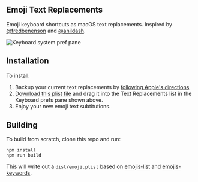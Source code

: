 ## Emoji Text Replacements

Emoji keyboard shortcuts as macOS text replacements.
Inspired by [@fredbenenson](https://twitter.com/fredbenenson) and [@anildash](https://twitter.com/anildash).

![Keyboard system pref pane](https://cloud.githubusercontent.com/assets/50809/25370483/f75636f2-293f-11e7-93ec-349446099e3a.png)

## Installation

To install:

1. Backup your current text replacements by [following Apple's directions](https://support.apple.com/guide/mac-help/back-up-and-share-text-replacements-on-mac-mchl2a7bd795/mac)
2. [Download this plist file](https://raw.githubusercontent.com/tashian/emoji-text-replacements/master/dist/emoji.plist) and drag it into the Text Replacements list in the Keyboard prefs pane shown above.
3. Enjoy your new emoji text subtitutions.

## Building

To build from scratch, clone this repo and run:

```
npm install
npm run build
```

This will write out a `dist/emoji.plist` based on [emojis-list](https://github.com/Kikobeats/emojis-list) and [emojis-keywords](https://github.com/Kikobeats/emojis-keywords).
